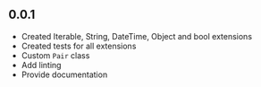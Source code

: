 ## 0.0.1

* Created Iterable, String, DateTime, Object and bool extensions
* Created tests for all extensions
* Custom `Pair` class
* Add linting
* Provide documentation
